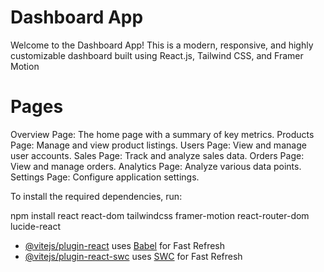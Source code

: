 # Dashboard App
Welcome to the Dashboard App! This is a modern, responsive, and highly customizable dashboard built using React.js, Tailwind CSS, and Framer Motion

# Pages
Overview Page: The home page with a summary of key metrics.
Products Page: Manage and view product listings.
Users Page: View and manage user accounts.
Sales Page: Track and analyze sales data.
Orders Page: View and manage orders.
Analytics Page: Analyze various data points.
Settings Page: Configure application settings.

To install the required dependencies, run:

npm install react react-dom tailwindcss framer-motion react-router-dom lucide-react


- [@vitejs/plugin-react](https://github.com/vitejs/vite-plugin-react/blob/main/packages/plugin-react/README.md) uses [Babel](https://babeljs.io/) for Fast Refresh
- [@vitejs/plugin-react-swc](https://github.com/vitejs/vite-plugin-react-swc) uses [SWC](https://swc.rs/) for Fast Refresh

